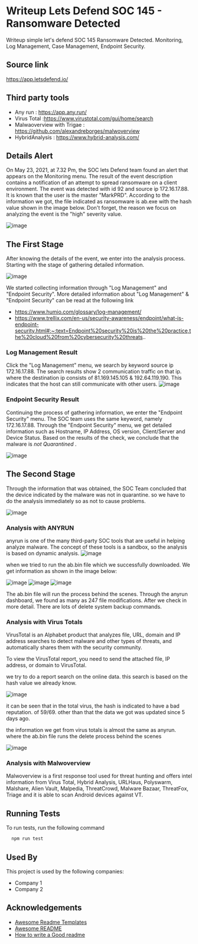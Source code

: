 # Writeup Lets Defend SOC 145 - Ransomware Detected

Writeup simple let's defend SOC 145 Ransomware Detected. Monitoring, Log Management, Case Management, Endpoint Security.
## Source link

https://app.letsdefend.io/
## Third party tools
- Any run : https://app.any.run/
- Virus Total :https://www.virustotal.com/gui/home/search
- Malwaoverview with Trigae : https://github.com/alexandreborges/malwoverview
- HybridAnalysis : https://www.hybrid-analysis.com/


## Details Alert 
On May 23, 2021, at 7.32 Pm, the SOC lets Defend team found an alert that appears on the Monitoring menu. The result of the event description contains a notification of an attempt to spread ransomware on a client environment. The event was detected with id 92 and source ip 172.16.17.88. It is known that the user is the master "MarkPRD". According to the information we got, the file indicated as ransomware is ab.exe with the hash value shown in the image below. Don't forget, the reason we focus on analyzing the event is the "high" severity value.

![image](https://user-images.githubusercontent.com/43168046/169574634-88951164-9284-4b44-a5eb-866b4ddbcd6c.png)


## The First Stage

After knowing the details of the event, we enter into the analysis process. Starting with the stage of gathering detailed information.

![image](https://user-images.githubusercontent.com/43168046/169574880-cff29123-30c3-445b-bf32-0b9fa13ebf63.png)

We started collecting information through "Log Management" and "Endpoint Security". More detailed information about "Log Management" & "Endpoint Security" can be read at the following link
- https://www.humio.com/glossary/log-management/
- https://www.trellix.com/en-us/security-awareness/endpoint/what-is-endpoint-security.html#:~:text=Endpoint%20security%20is%20the%20practice,the%20cloud%20from%20cybersecurity%20threats..

### Log Management Result

Click the "Log Management" menu, we search by keyword source ip 172.16.17.88. The search results show 2 communication traffic on that ip. where the destination ip consists of 81.169.145.105 & 192.64.119.190. This indicates that the host can still communicate with other users.
![image](https://user-images.githubusercontent.com/43168046/169577229-6e2654dc-7e3a-4210-9c5c-d7a032038385.png)

### Endpoint Security Result

Continuing the process of gathering information, we enter the "Endpoint Security" menu. The SOC team uses the same keyword, namely 172.16.17.88. Through the "Endpoint Security" menu, we get detailed information such as Hostname, IP Address, OS version, Client/Server and Device Status. Based on the results of the check, we conclude that the malware is *not Quarantined* .

![image](https://user-images.githubusercontent.com/43168046/169579671-bbee3c36-e8e0-4602-9dbc-d2b218f65b09.png)

## The Second Stage

Through the information that was obtained, the SOC Team concluded that the device indicated by the malware was not in quarantine. so we have to do the analysis immediately so as not to cause problems.

![image](https://user-images.githubusercontent.com/43168046/169581092-2196e2e0-8b7e-4a9e-9a58-b0d113121592.png)

### Analysis with ANYRUN
anyrun is one of the many third-party SOC tools that are useful in helping analyze malware. The concept of these tools is a sandbox, so the analysis is based on dynamic analysis.
![image](https://user-images.githubusercontent.com/43168046/169577229-6e2654dc-7e3a-4210-9c5c-d7a032038385.png)

when we tried to run the ab.bin file which we successfully downloaded. We get information as shown in the image below:


![image](https://user-images.githubusercontent.com/43168046/169650695-d7beec92-1b8d-4639-a873-7dbef5d3d136.png)
![image](https://user-images.githubusercontent.com/43168046/169650716-261a8051-9575-466c-a4f3-2f907cd95476.png)
![image](https://user-images.githubusercontent.com/43168046/169650723-a2f2cb54-9866-410b-bd4f-19cb627353c8.png)

The ab.bin file will run the process behind the scenes. Through the anyrun dashboard, we found as many as 247 file modifications. After we check in more detail. There are lots of delete system backup commands.

### Analysis with Virus Totals
VirusTotal is an Alphabet product that analyzes file, URL, domain and IP address searches to detect malware and other types of threats, and automatically shares them with the security community.

To view the VirusTotal report, you need to send the attached file, IP address, or domain to VirusTotal. 

we try to do a report search on the online data. this search is based on the hash value we already know.

![image](https://user-images.githubusercontent.com/43168046/169657968-23c22722-7dc3-4494-8f02-4ffe6b8fadaa.png)

it can be seen that in the total virus, the hash is indicated to have a bad reputation. of 59/69. other than that the data we got was updated since 5 days ago.  

the information we get from virus totals is almost the same as anyrun. where the ab.bin file runs the delete process behind the scenes

![image](https://user-images.githubusercontent.com/43168046/169658200-f1a3803a-b2b2-4498-b702-265fbad7529c.png)

### Analysis with Malwoverview
Malwoverview is a first response tool used for threat hunting and offers intel information from Virus Total, Hybrid Analysis, URLHaus, Polyswarm, Malshare, Alien Vault, Malpedia, ThreatCrowd, Malware Bazaar, ThreatFox, Triage and it is able to scan Android devices against VT.



## Running Tests

To run tests, run the following command

```bash
  npm run test
```


## Used By

This project is used by the following companies:

- Company 1
- Company 2


## Acknowledgements

 - [Awesome Readme Templates](https://awesomeopensource.com/project/elangosundar/awesome-README-templates)
 - [Awesome README](https://github.com/matiassingers/awesome-readme)
 - [How to write a Good readme](https://bulldogjob.com/news/449-how-to-write-a-good-readme-for-your-github-project)

